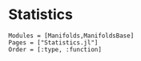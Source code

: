 # Statistics

```@autodocs
Modules = [Manifolds,ManifoldsBase]
Pages = ["Statistics.jl"]
Order = [:type, :function]
```
